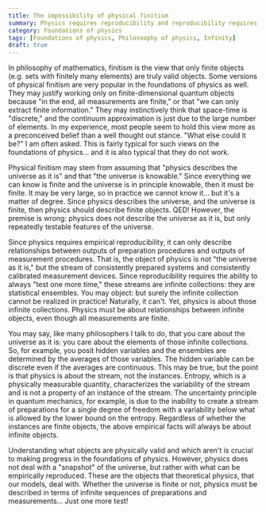 ```yaml
---
title: The impossibility of physical finitism
summary: Physics requires reproducibility and reproducibility requires potential infinity, therefore physical theories requires infinity
category: Foundations of physics
tags: [Foundations of physics, Philosoophy of physics, Infinity]
draft: true
---
```


In philosophy of mathematics, finitism is the view that only finite objects (e.g. sets with finitely many elements) are truly valid objects. Some versions of physical finitism are very popular in the foundations of physics as well. They may justify working only on finite-dimensional quantum objects because "in the end, all measurements are finite," or that "we can only extract finite information." They may instinctively think that space-time is "discrete," and the continuum approximation is just due to the large number of elements. In my experience, most people seem to hold this view more as a preconceived belief than a well thought out stance. "What else could it be?" I am often asked. This is fairly typical for such views on the foundations of physics... and it is also typical that they do not work.

Physical finitism may stem from assuming that "physics describes the universe as it is" and that "the universe is knowable." Since everything we can know is finite and the universe is in principle knowable, then it must be finite. It may be very large, so in practice we cannot know it... but it's a matter of degree. Since physics describes the universe, and the universe is finite, then physics should describe finite objects. QED! However, the premise is wrong: physics does not describe the universe as it is, but only repeatedly testable features of the universe.

Since physics requires empirical reproducibility, it can only describe relationships between outputs of preparation procedures and outputs of measurement procedures. That is, the object of physics is not "the universe as it is," but the stream of consistently prepared systems and consistently calibrated measurement devices. Since reproducibility requires the ability to always "test one more time," these streams are infinite collections: they are statistical ensembles. You may object: but surely the infinite collection cannot be realized in practice! Naturally, it can't. Yet, physics is about those infinite collections. Physics must be about relationships between infinite objects, even though all measurements are finite.

You may say, like many philosophers I talk to do, that you care about the universe as it is: you care about the elements of those infinite collections. So, for example, you posit hidden variables and the ensembles are determined by the averages of those variables. The hidden variable can be discrete even if the averages are continuous. This may be true, but the point is that physics is about the stream, not the instances. Entropy, which is a physically measurable quantity, characterizes the variability of the stream and is not a property of an instance of the stream. The uncertainty principle in quantum mechanics, for example, is due to the inability to create a stream of preparations for a single degree of freedom with a variability below what is allowed by the lower bound on the entropy. Regardless of whether the instances are finite objects, the above empirical facts will always be about infinite objects.

Understanding what objects are physically valid and which aren't is crucial to making progress in the foundations of physics. However, physics does not deal with a "snapshot" of the universe, but rather with what can be empirically reproduced. These are the objects that theoretical physics, that our models, deal with. Whether the universe is finite or not, physics must be described in terms of infinite sequences of preparations and measurements... Just one more test!